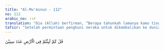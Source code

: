 ```yaml
---
title: "Al-Mu'minun - 112"
no: 112
arabic_no: ١١٢
translation: "Dia (Allah) berfirman, “Berapa tahunkah lamanya kamu tinggal di bumi?”"
tafsir: "Setelah permintaan penghuni neraka untuk dikembalikan ke dunia ditolak Allah dengan penegasan bahwa mereka akan tetap meringkuk di neraka dan supaya tidak meminta-minta kepada-Nya, mereka ditanya lagi berapa lama mereka hidup di bumi, sejak dilahirkan sampai meninggalkan dunia fana itu ke alam baka."
---
```


قٰلَ كَمْ لَبِثْتُمْ فِى الْاَرْضِ عَدَدَ سِنِيْنَ
